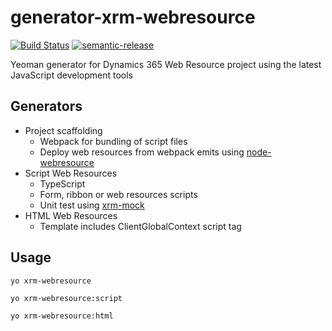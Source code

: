 # generator-xrm-webresource
[![Build Status](https://travis-ci.org/derekfinlinson/generator-xrm-webresource.png?branch=master)](https://travis-ci.org/derekfinlinson/generator-xrm-webresource) [![semantic-release](https://img.shields.io/badge/%20%20%F0%9F%93%A6%F0%9F%9A%80-semantic--release-e10079.svg?style=flat-square)](https://github.com/semantic-release/semantic-release)

Yeoman generator for Dynamics 365 Web Resource project using the latest JavaScript development tools

## Generators

* Project scaffolding
  * Webpack for bundling of script files
  * Deploy web resources from webpack emits using [node-webresource](https://github.com/derekfinlinson/node-webresource)
* Script Web Resources
  * TypeScript
  * Form, ribbon or web resources scripts
  * Unit test using [xrm-mock](https://github.com/camelCaseDave/xrm-mock)
* HTML Web Resources
  * Template includes ClientGlobalContext script tag

## Usage

```node
yo xrm-webresource

yo xrm-webresource:script

yo xrm-webresource:html
```

